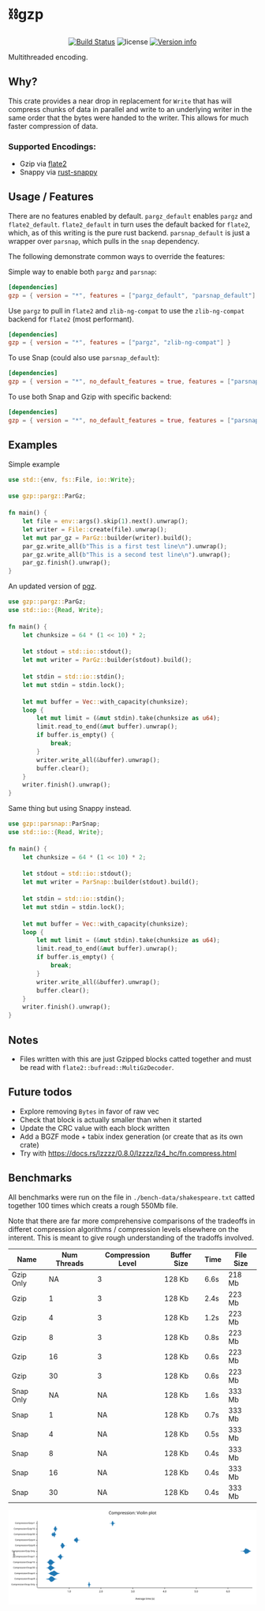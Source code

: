 # ⛓️gzp

<p align="center">
  <a href="https://github.com/sstadick/gzp/actions?query=workflow%3Aci"><img src="https://github.com/sstadick/gzp/workflows/ci/badge.svg" alt="Build Status"></a>
  <img src="https://img.shields.io/crates/l/gzp.svg" alt="license">
  <a href="https://crates.io/crates/gzp"><img src="https://img.shields.io/crates/v/gzp.svg?colorB=319e8c" alt="Version info"></a><br>
</p>

Multithreaded encoding.

## Why?

This crate provides a near drop in replacement for `Write` that has will compress chunks of data in parallel and write
to an underlying writer in the same order that the bytes were handed to the writer. This allows for much faster
compression of data.

### Supported Encodings:

- Gzip via [flate2](https://docs.rs/flate2/)
- Snappy via [rust-snappy](https://docs.rs/snap)

## Usage / Features

There are no features enabled by default. `pargz_default` enables `pargz` and `flate2_default`. `flate2_default` in turn
uses the default backed for `flate2`, which, as of this writing is the pure rust backend. `parsnap_default` is just a
wrapper over `parsnap`, which pulls in the `snap` dependency.

The following demonstrate common ways to override the features:

Simple way to enable both `pargz` and `parsnap`:

```toml
[dependencies]
gzp = { version = "*", features = ["pargz_default", "parsnap_default"] }
```

Use `pargz` to pull in `flate2` and `zlib-ng-compat` to use the `zlib-ng-compat` backend for `flate2` (most performant).

```toml
[dependencies]
gzp = { version = "*", features = ["pargz", "zlib-ng-compat"] }
```

To use Snap (could also use `parsnap_default`):

```toml
[dependencies]
gzp = { version = "*", no_default_features = true, features = ["parsnap"] }
```

To use both Snap and Gzip with specific backend:

```toml
[dependencies]
gzp = { version = "*", no_default_features = true, features = ["parsnap_default", "pargz", "zlib-ng-compat"] }
```

## Examples

Simple example

```rust
use std::{env, fs::File, io::Write};

use gzp::pargz::ParGz;

fn main() {
    let file = env::args().skip(1).next().unwrap();
    let writer = File::create(file).unwrap();
    let mut par_gz = ParGz::builder(writer).build();
    par_gz.write_all(b"This is a first test line\n").unwrap();
    par_gz.write_all(b"This is a second test line\n").unwrap();
    par_gz.finish().unwrap();
}
```

An updated version of [pgz](https://github.com/vorner/pgz).

```rust
use gzp::pargz::ParGz;
use std::io::{Read, Write};

fn main() {
    let chunksize = 64 * (1 << 10) * 2;

    let stdout = std::io::stdout();
    let mut writer = ParGz::builder(stdout).build();

    let stdin = std::io::stdin();
    let mut stdin = stdin.lock();

    let mut buffer = Vec::with_capacity(chunksize);
    loop {
        let mut limit = (&mut stdin).take(chunksize as u64);
        limit.read_to_end(&mut buffer).unwrap();
        if buffer.is_empty() {
            break;
        }
        writer.write_all(&buffer).unwrap();
        buffer.clear();
    }
    writer.finish().unwrap();
}
```

Same thing but using Snappy instead.

```rust
use gzp::parsnap::ParSnap;
use std::io::{Read, Write};

fn main() {
    let chunksize = 64 * (1 << 10) * 2;

    let stdout = std::io::stdout();
    let mut writer = ParSnap::builder(stdout).build();

    let stdin = std::io::stdin();
    let mut stdin = stdin.lock();

    let mut buffer = Vec::with_capacity(chunksize);
    loop {
        let mut limit = (&mut stdin).take(chunksize as u64);
        limit.read_to_end(&mut buffer).unwrap();
        if buffer.is_empty() {
            break;
        }
        writer.write_all(&buffer).unwrap();
        buffer.clear();
    }
    writer.finish().unwrap();
}
```

## Notes

- Files written with this are just Gzipped blocks catted together and must be read
  with `flate2::bufread::MultiGzDecoder`.

## Future todos

- Explore removing `Bytes` in favor of raw vec
- Check that block is actually smaller than when it started
- Update the CRC value with each block written
- Add a BGZF mode + tabix index generation (or create that as its own crate)
- Try with https://docs.rs/lzzzz/0.8.0/lzzzz/lz4_hc/fn.compress.html

## Benchmarks

All benchmarks were run on the file in `./bench-data/shakespeare.txt` catted together 100 times which creats a rough
550Mb file.

Note that there are far more comprehensive comparisons of the tradeoffs in differet compression algorithms / compression
levels elsewhere on the interent. This is meant to give rough understanding of the tradoffs involved. 

| Name | Num Threads | Compression Level | Buffer Size | Time | File Size |
| --- | - | ----------------- | -----------| ---- | --------- |
| Gzip Only | NA | 3 | 128 Kb | 6.6s | 218 Mb |
| Gzip | 1 | 3 | 128 Kb | 2.4s | 223 Mb |
| Gzip | 4 | 3 | 128 Kb | 1.2s | 223 Mb |
| Gzip | 8 | 3 | 128 Kb | 0.8s | 223 Mb |
| Gzip | 16 | 3 | 128 Kb | 0.6s | 223 Mb |
| Gzip | 30 | 3 | 128 Kb | 0.6s | 223 Mb |
| Snap Only | NA | NA | 128 Kb | 1.6s | 333 Mb |
| Snap | 1 | NA | 128 Kb | 0.7s | 333 Mb |
| Snap | 4 | NA | 128 Kb | 0.5s | 333 Mb |
| Snap | 8 | NA | 128 Kb | 0.4s | 333 Mb |
| Snap | 16 | NA | 128 Kb | 0.4s | 333 Mb |
| Snap | 30 | NA | 128 Kb | 0.4s | 333 Mb |

![benchmarks](./violin.svg)
